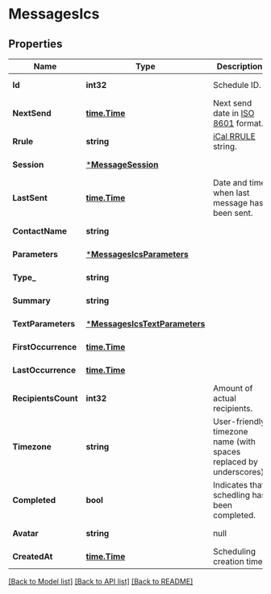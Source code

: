 # MessagesIcs

## Properties
Name | Type | Description | Notes
------------ | ------------- | ------------- | -------------
**Id** | **int32** | Schedule ID. | [default to null]
**NextSend** | [**time.Time**](time.Time.md) | Next send date in [ISO 8601](https://en.wikipedia.org/?title&#x3D;ISO_8601) format.  | [default to null]
**Rrule** | **string** | [iCal RRULE](http://www.kanzaki.com/docs/ical/rrule.html) string.  | [default to null]
**Session** | [***MessageSession**](MessageSession.md) |  | [default to null]
**LastSent** | [**time.Time**](time.Time.md) | Date and time when last message has been sent. | [default to null]
**ContactName** | **string** |  | [default to null]
**Parameters** | [***MessagesIcsParameters**](MessagesIcs_parameters.md) |  | [default to null]
**Type_** | **string** |  | [default to null]
**Summary** | **string** |  | [default to null]
**TextParameters** | [***MessagesIcsTextParameters**](MessagesIcs_textParameters.md) |  | [default to null]
**FirstOccurrence** | [**time.Time**](time.Time.md) |  | [default to null]
**LastOccurrence** | [**time.Time**](time.Time.md) |  | [default to null]
**RecipientsCount** | **int32** | Amount of actual recipients. | [default to null]
**Timezone** | **string** | User-friendly timezone name (with spaces replaced by underscores). | [default to null]
**Completed** | **bool** | Indicates that schedling has been completed. | [default to null]
**Avatar** | **string** | null | [default to null]
**CreatedAt** | [**time.Time**](time.Time.md) | Scheduling creation time. | [default to null]

[[Back to Model list]](../README.md#documentation-for-models) [[Back to API list]](../README.md#documentation-for-api-endpoints) [[Back to README]](../README.md)



